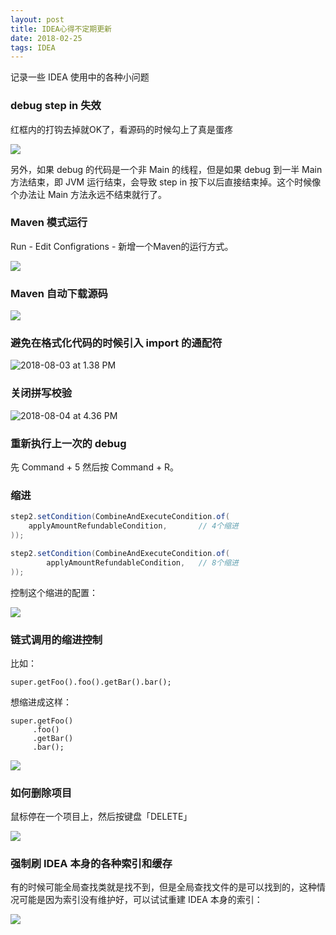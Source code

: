 ```yaml
---
layout: post
title: IDEA心得不定期更新
date: 2018-02-25
tags: IDEA
---
```


记录一些 IDEA 使用中的各种小问题

### debug step in 失效

红框内的打钩去掉就OK了，看源码的时候勾上了真是蛋疼

![](http://note-1255449501.file.myqcloud.com/2018-02-25-070051.png)

另外，如果 debug 的代码是一个非 Main 的线程，但是如果 debug 到一半 Main 方法结束，即 JVM 运行结束，会导致 step in 按下以后直接结束掉。这个时候像个办法让 Main 方法永远不结束就行了。 

<!-- more -->

### Maven 模式运行

Run - Edit Configrations - 新增一个Maven的运行方式。

![](http://note-1255449501.file.myqcloud.com/2018-03-22-080451.png)

### Maven 自动下载源码

![](http://note-1255449501.file.myqcloud.com/2018-04-26-021913.png)

### 避免在格式化代码的时候引入 import 的通配符

![2018-08-03 at 1.38 PM](http://note-1255449501.file.myqcloud.com/2018-08-03-053908.png)

### 关闭拼写校验

![2018-08-04 at 4.36 PM](http://note-1255449501.file.myqcloud.com/2018-08-04-083725.png)

### 重新执行上一次的 debug

先 Command + 5 然后按 Command + R。

### 缩进

```java
step2.setCondition(CombineAndExecuteCondition.of(
    applyAmountRefundableCondition,       // 4个缩进
));

step2.setCondition(CombineAndExecuteCondition.of(
        applyAmountRefundableCondition,   // 8个缩进
));
```

控制这个缩进的配置：

![](http://note-1255449501.file.myqcloud.com/2019-08-15-025949.png)

### 链式调用的缩进控制

比如：

```
super.getFoo().foo().getBar().bar();
```

想缩进成这样：

```
super.getFoo()
     .foo()
     .getBar()
     .bar();
```

![](http://note-1255449501.file.myqcloud.com/2019-09-02-102134.png)

### 如何删除项目

鼠标停在一个项目上，然后按键盘「DELETE」

![](http://note-1255449501.file.myqcloud.com/2019-09-05-060832.png)

### 强制刷 IDEA 本身的各种索引和缓存

有的时候可能全局查找类就是找不到，但是全局查找文件的是可以找到的，这种情况可能是因为索引没有维护好，可以试试重建 IDEA 本身的索引：

![](http://note-1255449501.file.myqcloud.com/2019-09-05-061634.png)

